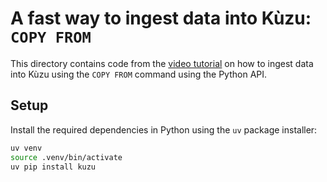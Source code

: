 # A fast way to ingest data into Kùzu: `COPY FROM`

This directory contains code from the [video tutorial]()
on how to ingest data into Kùzu using the `COPY FROM` command using the Python API.

## Setup

Install the required dependencies in Python using the `uv` package installer:

```bash
uv venv
source .venv/bin/activate
uv pip install kuzu
```
